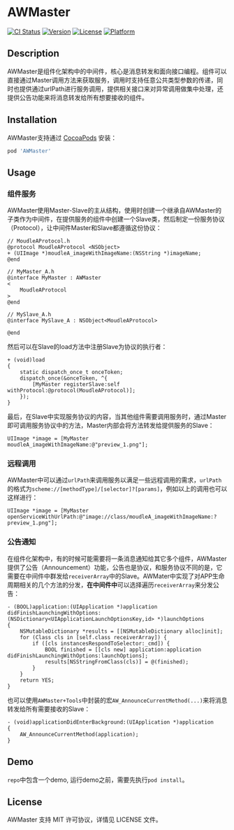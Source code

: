 # AWMaster

[![CI Status](https://img.shields.io/travis/hellohezhili@gmail.com/AWMaster.svg?style=flat)](https://travis-ci.org/hellohezhili@gmail.com/AWMaster)
[![Version](https://img.shields.io/cocoapods/v/AWMaster.svg?style=flat)](https://cocoapods.org/pods/AWMaster)
[![License](https://img.shields.io/cocoapods/l/AWMaster.svg?style=flat)](https://cocoapods.org/pods/AWMaster)
[![Platform](https://img.shields.io/cocoapods/p/AWMaster.svg?style=flat)](https://cocoapods.org/pods/AWMaster)

## Description

AWMaster是组件化架构中的中间件，核心是消息转发和面向接口编程。组件可以直接通过Master调用方法来获取服务，调用时支持任意公共类型参数的传递，同时也提供通过urlPath进行服务调用，提供相关接口来对异常调用做集中处理，还提供公告功能来将消息转发给所有想要接收的组件。

## Installation

AWMaster支持通过 [CocoaPods](https://cocoapods.org) 安装：

```ruby
pod 'AWMaster'
```

## Usage

### 组件服务

AWMaster使用Master-Slave的主从结构，使用时创建一个继承自AWMaster的子类作为中间件，在提供服务的组件中创建一个Slave类，然后制定一份服务协议（Protocol），让中间件Master和Slave都遵循这份协议：

```objc
// MoudleAProtocol.h
@protocol MoudleAProtocol <NSObject>
+ (UIImage *)moudleA_imageWithImageName:(NSString *)imageName;
@end

// MyMaster_A.h
@interface MyMaster : AWMaster
<
    MoudleAProtocol
>
@end

// MySlave_A.h
@interface MySlave_A : NSObject<MoudleAProtocol>

@end

```
然后可以在Slave的load方法中注册Slave为协议的执行者：

```objc
+ (void)load
{
    static dispatch_once_t onceToken;
    dispatch_once(&onceToken, ^{
        [MyMaster registerSlave:self withProtocol:@protocol(MoudleAProtocol)];
    });
}
```
最后，在Slave中实现服务协议的内容，当其他组件需要调用服务时，通过Master即可调用服务协议中的方法，Master内部会将方法转发给提供服务的Slave：

```objc
UIImage *image = [MyMaster moudleA_imageWithImageName:@"preview_1.png"];
```

### 远程调用

AWMaster中可以通过`urlPath`来调用服务以满足一些远程调用的需求，`urlPath`的格式为`scheme://[methodType]/[selector]?[params]`，例如以上的调用也可以这样进行：

```objc
UIImage *image = [MyMaster openServiceWithUrlPath:@"image://class/moudleA_imageWithImageName:?preview_1.png"];
```

### 公告通知

在组件化架构中，有的时候可能需要将一条消息通知给其它多个组件，AWMaster提供了公告（Announcement）功能，公告也是协议，和服务协议不同的是，它需要在中间件中群发给`receiverArray`中的Slave。AWMater中实现了对APP生命周期相关的几个方法的分发，**在中间件中**可以选择遍历`receiverArray`来分发公告：

```objc
- (BOOL)application:(UIApplication *)application didFinishLaunchingWithOptions:(NSDictionary<UIApplicationLaunchOptionsKey,id> *)launchOptions
{
    NSMutableDictionary *results = [[NSMutableDictionary alloc]init];
    for (Class cls in [self.class receiverArray]) {
        if ([cls instancesRespondToSelector:_cmd]) {
            BOOL finished = [[cls new] application:application didFinishLaunchingWithOptions:launchOptions];
            results[NSStringFromClass(cls)] = @(finished);
        }
    }
    return YES;
}
```

也可以使用`AWMaster+Tools`中封装的宏`AW_AnnounceCurrentMethod(...)`来将消息转发给所有需要接收的Slave：

```objc
- (void)applicationDidEnterBackground:(UIApplication *)application
{
    AW_AnnounceCurrentMethod(application);
}
```

## Demo

`repo`中包含一个demo, 运行demo之前，需要先执行`pod install`。

## License

AWMaster 支持 MIT 许可协议，详情见 LICENSE 文件。
